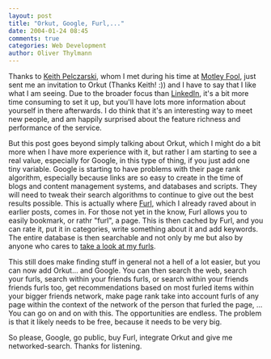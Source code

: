 ```yaml
---
layout: post
title: "Orkut, Google, Furl,..."
date: 2004-01-24 08:45
comments: true
categories: Web Development
author: Oliver Thylmann
---
```



Thanks to [Keith Pelczarski](http://www.pelczarski.com/gonutty/index.htm), whom I met during his time at [Motley Fool](http://www.fool.com/), just sent me an invitation to Orkut (Thanks Keith! :)) and I have to say that I like what I am seeing. Due to the broader focus than [LinkedIn](http://www.linkedin.com/), it's a bit more time consuming to set it up, but you'll have lots more information about yourself in there afterwards. I do think that it's an interesting way to meet new people, and am happily surprised about the feature richness and performance of the service. 

But this post goes beyond simply talking about Orkut, which I might do a bit more when I have more experience with it, but rather I am starting to see a real value, especially for Google, in this type of thing, if you just add one tiny variable. Google is starting to have problems with their page rank algorithm, especially because links are so easy to create in the time of blogs and content management systems, and databases and scripts. They will need to tweak their search algorithms to continue to give out the best results possible. This is actually where [Furl](http://www.furl.net/), which I already raved about in earlier posts, comes in. For those not yet in the know, Furl allows you to easily bookmark, or rathr &quot;furl&quot;, a page. This is then cached by Furl, and you can rate it, put it in categories, write something about it and add keywords. The entire database is then searchable and not only by me but also by anyone who cares to [take a look at my furls](http://www.furl.net/members/olivert).

This still does make finding stuff in general not a hell of a lot easier, but you can now add Orkut... and Google. You can then search the web, search your furls, search within your friends furls, or search within your friends friends furls too, get recommendations based on most furled items within your bigger friends network, make page rank take into account furls of any page within the context of the network of the person that furled the page, ... You can go on and on with this. The opportunities are endless. The problem is that it likely needs to be free, because it needs to be very big. 

So please, Google, go public, buy Furl, integrate Orkut and give me networked-search. Thanks for listening.

